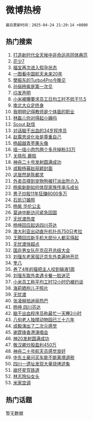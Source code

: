 # 微博热榜

`最后更新时间：2025-04-24 21:29:14 +0800`

## 热门搜索

1. [打造新时代全天候中非命运共同体典范](https://m.weibo.cn/search?containerid=100103type%3D1%26t%3D10%26q%3D%23%E6%89%93%E9%80%A0%E6%96%B0%E6%97%B6%E4%BB%A3%E5%85%A8%E5%A4%A9%E5%80%99%E4%B8%AD%E9%9D%9E%E5%91%BD%E8%BF%90%E5%85%B1%E5%90%8C%E4%BD%93%E5%85%B8%E8%8C%83%23&stream_entry_id=51&isnewpage=1&extparam=seat%3D1%26dgr%3D0%26cate%3D10103%26pos%3D0%26filter_type%3Drealtimehot%26stream_entry_id%3D51%26c_type%3D51%26q%3D%2523%25E6%2589%2593%25E9%2580%25A0%25E6%2596%25B0%25E6%2597%25B6%25E4%25BB%25A3%25E5%2585%25A8%25E5%25A4%25A9%25E5%2580%2599%25E4%25B8%25AD%25E9%259D%259E%25E5%2591%25BD%25E8%25BF%2590%25E5%2585%25B1%25E5%2590%258C%25E4%25BD%2593%25E5%2585%25B8%25E8%258C%2583%2523%26display_time%3D1745501352%26pre_seqid%3D17455013525100307908472)
1. [花少7](https://m.weibo.cn/search?containerid=100103type%3D1%26t%3D10%26q%3D%E8%8A%B1%E5%B0%917&stream_entry_id=31&isnewpage=1&extparam=seat%3D1%26cate%3D5001%26lcate%3D5001%26stream_entry_id%3D31%26q%3D%25E8%258A%25B1%25E5%25B0%25917%26band_rank%3D1%26dgr%3D0%26pos%3D0%26filter_type%3Drealtimehot%26realpos%3D1%26c_type%3D31%26flag%3D2%26display_time%3D1745501352%26pre_seqid%3D17455013525100307908472)
1. [福宝再次进入假孕状态](https://m.weibo.cn/search?containerid=100103type%3D1%26t%3D10%26q%3D%23%E7%A6%8F%E5%AE%9D%E5%86%8D%E6%AC%A1%E8%BF%9B%E5%85%A5%E5%81%87%E5%AD%95%E7%8A%B6%E6%80%81%23&stream_entry_id=31&isnewpage=1&extparam=seat%3D1%26cate%3D5001%26lcate%3D5001%26stream_entry_id%3D31%26q%3D%2523%25E7%25A6%258F%25E5%25AE%259D%25E5%2586%258D%25E6%25AC%25A1%25E8%25BF%259B%25E5%2585%25A5%25E5%2581%2587%25E5%25AD%2595%25E7%258A%25B6%25E6%2580%2581%2523%26band_rank%3D2%26dgr%3D0%26pos%3D1%26filter_type%3Drealtimehot%26realpos%3D2%26c_type%3D31%26flag%3D0%26display_time%3D1745501352%26pre_seqid%3D17455013525100307908472)
1. [一图看中国航天未来20年](https://m.weibo.cn/search?containerid=100103type%3D1%26t%3D10%26q%3D%23%E4%B8%80%E5%9B%BE%E7%9C%8B%E4%B8%AD%E5%9B%BD%E8%88%AA%E5%A4%A9%E6%9C%AA%E6%9D%A520%E5%B9%B4%23&stream_entry_id=31&isnewpage=1&extparam=seat%3D1%26cate%3D5001%26lcate%3D5001%26stream_entry_id%3D31%26q%3D%2523%25E4%25B8%2580%25E5%259B%25BE%25E7%259C%258B%25E4%25B8%25AD%25E5%259B%25BD%25E8%2588%25AA%25E5%25A4%25A9%25E6%259C%25AA%25E6%259D%25A520%25E5%25B9%25B4%2523%26band_rank%3D3%26dgr%3D0%26pos%3D2%26filter_type%3Drealtimehot%26realpos%3D3%26c_type%3D31%26flag%3D0%26display_time%3D1745501352%26pre_seqid%3D17455013525100307908472)
1. [樊振东的Turbo4Pro今晚见](https://m.weibo.cn/search?containerid=100103type%3D1%26t%3D10%26q%3D%23%E6%A8%8A%E6%8C%AF%E4%B8%9C%E7%9A%84Turbo4Pro%E4%BB%8A%E6%99%9A%E8%A7%81%23&stream_entry_id=31&isnewpage=1&extparam=seat%3D1%26cate%3D5001%26lcate%3D5001%26stream_entry_id%3D31%26q%3D%2523%25E6%25A8%258A%25E6%258C%25AF%25E4%25B8%259C%25E7%259A%2584Turbo4Pro%25E4%25BB%258A%25E6%2599%259A%25E8%25A7%2581%2523%26band_rank%3D4%26dgr%3D0%26adid%3D283782%26pos%3D3%26filter_type%3Drealtimehot%26is_ad_pos%3D1%26c_type%3D31%26topic_ad%3D1%26display_time%3D1745501352%26pre_seqid%3D17455013525100307908472)
1. [孙俪杨紫是第一次见](https://m.weibo.cn/search?containerid=100103type%3D1%26t%3D10%26q%3D%23%E5%AD%99%E4%BF%AA%E6%9D%A8%E7%B4%AB%E6%98%AF%E7%AC%AC%E4%B8%80%E6%AC%A1%E8%A7%81%23&stream_entry_id=31&isnewpage=1&extparam=seat%3D1%26cate%3D5001%26lcate%3D5001%26stream_entry_id%3D31%26q%3D%2523%25E5%25AD%2599%25E4%25BF%25AA%25E6%259D%25A8%25E7%25B4%25AB%25E6%2598%25AF%25E7%25AC%25AC%25E4%25B8%2580%25E6%25AC%25A1%25E8%25A7%2581%2523%26band_rank%3D4%26dgr%3D0%26pos%3D4%26filter_type%3Drealtimehot%26realpos%3D4%26c_type%3D31%26flag%3D1%26display_time%3D1745501352%26pre_seqid%3D17455013525100307908472)
1. [iG发声明](https://m.weibo.cn/search?containerid=100103type%3D1%26t%3D10%26q%3DiG%E5%8F%91%E5%A3%B0%E6%98%8E&stream_entry_id=31&isnewpage=1&extparam=seat%3D1%26cate%3D5001%26lcate%3D5001%26stream_entry_id%3D31%26q%3DiG%25E5%258F%2591%25E5%25A3%25B0%25E6%2598%258E%26band_rank%3D5%26dgr%3D0%26pos%3D5%26filter_type%3Drealtimehot%26realpos%3D5%26c_type%3D31%26flag%3D1%26display_time%3D1745501352%26pre_seqid%3D17455013525100307908472)
1. [小米被曝要求员工日均工时不低于11.5](https://m.weibo.cn/search?containerid=100103type%3D1%26t%3D10%26q%3D%23%E5%B0%8F%E7%B1%B3%E8%A2%AB%E6%9B%9D%E8%A6%81%E6%B1%82%E5%91%98%E5%B7%A5%E6%97%A5%E5%9D%87%E5%B7%A5%E6%97%B6%E4%B8%8D%E4%BD%8E%E4%BA%8E11.5%23&stream_entry_id=31&isnewpage=1&extparam=seat%3D1%26cate%3D5001%26lcate%3D5001%26stream_entry_id%3D31%26q%3D%2523%25E5%25B0%258F%25E7%25B1%25B3%25E8%25A2%25AB%25E6%259B%259D%25E8%25A6%2581%25E6%25B1%2582%25E5%2591%2598%25E5%25B7%25A5%25E6%2597%25A5%25E5%259D%2587%25E5%25B7%25A5%25E6%2597%25B6%25E4%25B8%258D%25E4%25BD%258E%25E4%25BA%258E11.5%2523%26band_rank%3D6%26dgr%3D0%26pos%3D6%26filter_type%3Drealtimehot%26realpos%3D6%26c_type%3D31%26flag%3D1%26display_time%3D1745501352%26pre_seqid%3D17455013525100307908472)
1. [南北大众定终身](https://m.weibo.cn/search?containerid=100103type%3D1%26t%3D10%26q%3D%23%E5%8D%97%E5%8C%97%E5%A4%A7%E4%BC%97%E5%AE%9A%E7%BB%88%E8%BA%AB%23&stream_entry_id=31&isnewpage=1&extparam=seat%3D1%26cate%3D5001%26lcate%3D5001%26stream_entry_id%3D31%26q%3D%2523%25E5%258D%2597%25E5%258C%2597%25E5%25A4%25A7%25E4%25BC%2597%25E5%25AE%259A%25E7%25BB%2588%25E8%25BA%25AB%2523%26band_rank%3D7%26dgr%3D0%26adid%3D284001%26pos%3D7%26filter_type%3Drealtimehot%26is_ad_pos%3D1%26c_type%3D31%26topic_ad%3D1%26display_time%3D1745501352%26pre_seqid%3D17455013525100307908472)
1. [我明明记得教师是个体面的职业](https://m.weibo.cn/search?containerid=100103type%3D1%26t%3D10%26q%3D%E6%88%91%E6%98%8E%E6%98%8E%E8%AE%B0%E5%BE%97%E6%95%99%E5%B8%88%E6%98%AF%E4%B8%AA%E4%BD%93%E9%9D%A2%E7%9A%84%E8%81%8C%E4%B8%9A&stream_entry_id=31&isnewpage=1&extparam=seat%3D1%26cate%3D5001%26lcate%3D5001%26stream_entry_id%3D31%26q%3D%25E6%2588%2591%25E6%2598%258E%25E6%2598%258E%25E8%25AE%25B0%25E5%25BE%2597%25E6%2595%2599%25E5%25B8%2588%25E6%2598%25AF%25E4%25B8%25AA%25E4%25BD%2593%25E9%259D%25A2%25E7%259A%2584%25E8%2581%258C%25E4%25B8%259A%26band_rank%3D7%26dgr%3D0%26pos%3D8%26filter_type%3Drealtimehot%26realpos%3D7%26c_type%3D31%26flag%3D0%26display_time%3D1745501352%26pre_seqid%3D17455013525100307908472)
1. [林磊儿你对得起小姨吗](https://m.weibo.cn/search?containerid=100103type%3D1%26t%3D10%26q%3D%E6%9E%97%E7%A3%8A%E5%84%BF%E4%BD%A0%E5%AF%B9%E5%BE%97%E8%B5%B7%E5%B0%8F%E5%A7%A8%E5%90%97&stream_entry_id=31&isnewpage=1&extparam=seat%3D1%26cate%3D5001%26lcate%3D5001%26stream_entry_id%3D31%26q%3D%25E6%259E%2597%25E7%25A3%258A%25E5%2584%25BF%25E4%25BD%25A0%25E5%25AF%25B9%25E5%25BE%2597%25E8%25B5%25B7%25E5%25B0%258F%25E5%25A7%25A8%25E5%2590%2597%26band_rank%3D8%26dgr%3D0%26pos%3D9%26filter_type%3Drealtimehot%26realpos%3D8%26c_type%3D31%26flag%3D1%26display_time%3D1745501352%26pre_seqid%3D17455013525100307908472)
1. [Scout 赵信](https://m.weibo.cn/search?containerid=100103type%3D1%26t%3D10%26q%3DScout+%E8%B5%B5%E4%BF%A1&stream_entry_id=31&isnewpage=1&extparam=seat%3D1%26cate%3D5001%26lcate%3D5001%26stream_entry_id%3D31%26q%3DScout%2520%25E8%25B5%25B5%25E4%25BF%25A1%26band_rank%3D9%26dgr%3D0%26pos%3D10%26filter_type%3Drealtimehot%26realpos%3D9%26c_type%3D31%26flag%3D1%26display_time%3D1745501352%26pre_seqid%3D17455013525100307908472)
1. [对话脑干出血的34岁程序员](https://m.weibo.cn/search?containerid=100103type%3D1%26t%3D10%26q%3D%23%E5%AF%B9%E8%AF%9D%E8%84%91%E5%B9%B2%E5%87%BA%E8%A1%80%E7%9A%8434%E5%B2%81%E7%A8%8B%E5%BA%8F%E5%91%98%23&stream_entry_id=31&isnewpage=1&extparam=seat%3D1%26cate%3D5001%26lcate%3D5001%26stream_entry_id%3D31%26q%3D%2523%25E5%25AF%25B9%25E8%25AF%259D%25E8%2584%2591%25E5%25B9%25B2%25E5%2587%25BA%25E8%25A1%2580%25E7%259A%258434%25E5%25B2%2581%25E7%25A8%258B%25E5%25BA%258F%25E5%2591%2598%2523%26band_rank%3D10%26dgr%3D0%26pos%3D11%26filter_type%3Drealtimehot%26realpos%3D10%26c_type%3D31%26flag%3D1%26display_time%3D1745501352%26pre_seqid%3D17455013525100307908472)
1. [赵露思说化妆是尊重自己](https://m.weibo.cn/search?containerid=100103type%3D1%26t%3D10%26q%3D%23%E8%B5%B5%E9%9C%B2%E6%80%9D%E8%AF%B4%E5%8C%96%E5%A6%86%E6%98%AF%E5%B0%8A%E9%87%8D%E8%87%AA%E5%B7%B1%23&stream_entry_id=31&isnewpage=1&extparam=seat%3D1%26cate%3D5001%26lcate%3D5001%26stream_entry_id%3D31%26q%3D%2523%25E8%25B5%25B5%25E9%259C%25B2%25E6%2580%259D%25E8%25AF%25B4%25E5%258C%2596%25E5%25A6%2586%25E6%2598%25AF%25E5%25B0%258A%25E9%2587%258D%25E8%2587%25AA%25E5%25B7%25B1%2523%26band_rank%3D11%26dgr%3D0%26pos%3D12%26filter_type%3Drealtimehot%26realpos%3D11%26c_type%3D31%26flag%3D1%26display_time%3D1745501352%26pre_seqid%3D17455013525100307908472)
1. [杨超越青苹果头像](https://m.weibo.cn/search?containerid=100103type%3D1%26t%3D10%26q%3D%23%E6%9D%A8%E8%B6%85%E8%B6%8A%E9%9D%92%E8%8B%B9%E6%9E%9C%E5%A4%B4%E5%83%8F%23&stream_entry_id=31&isnewpage=1&extparam=seat%3D1%26cate%3D5001%26lcate%3D5001%26stream_entry_id%3D31%26q%3D%2523%25E6%259D%25A8%25E8%25B6%2585%25E8%25B6%258A%25E9%259D%2592%25E8%258B%25B9%25E6%259E%259C%25E5%25A4%25B4%25E5%2583%258F%2523%26band_rank%3D12%26dgr%3D0%26pos%3D13%26filter_type%3Drealtimehot%26realpos%3D12%26c_type%3D31%26flag%3D1%26display_time%3D1745501352%26pre_seqid%3D17455013525100307908472)
1. [瑶一瑶小肉包两个多月掉粉33万](https://m.weibo.cn/search?containerid=100103type%3D1%26t%3D10%26q%3D%23%E7%91%B6%E4%B8%80%E7%91%B6%E5%B0%8F%E8%82%89%E5%8C%85%E4%B8%A4%E4%B8%AA%E5%A4%9A%E6%9C%88%E6%8E%89%E7%B2%8933%E4%B8%87%23&stream_entry_id=31&isnewpage=1&extparam=seat%3D1%26cate%3D5001%26lcate%3D5001%26stream_entry_id%3D31%26q%3D%2523%25E7%2591%25B6%25E4%25B8%2580%25E7%2591%25B6%25E5%25B0%258F%25E8%2582%2589%25E5%258C%2585%25E4%25B8%25A4%25E4%25B8%25AA%25E5%25A4%259A%25E6%259C%2588%25E6%258E%2589%25E7%25B2%258933%25E4%25B8%2587%2523%26band_rank%3D13%26dgr%3D0%26pos%3D14%26filter_type%3Drealtimehot%26realpos%3D13%26c_type%3D31%26flag%3D1%26display_time%3D1745501352%26pre_seqid%3D17455013525100307908472)
1. [关晓彤 鹿晗](https://m.weibo.cn/search?containerid=100103type%3D1%26t%3D10%26q%3D%E5%85%B3%E6%99%93%E5%BD%A4+%E9%B9%BF%E6%99%97&stream_entry_id=31&isnewpage=1&extparam=seat%3D1%26cate%3D5001%26lcate%3D5001%26stream_entry_id%3D31%26q%3D%25E5%2585%25B3%25E6%2599%2593%25E5%25BD%25A4%2520%25E9%25B9%25BF%25E6%2599%2597%26band_rank%3D14%26dgr%3D0%26pos%3D15%26filter_type%3Drealtimehot%26realpos%3D14%26c_type%3D31%26flag%3D2%26display_time%3D1745501352%26pre_seqid%3D17455013525100307908472)
1. [神舟二十号发射圆满成功](https://m.weibo.cn/search?containerid=100103type%3D1%26t%3D10%26q%3D%23%E7%A5%9E%E8%88%9F%E4%BA%8C%E5%8D%81%E5%8F%B7%E5%8F%91%E5%B0%84%E5%9C%86%E6%BB%A1%E6%88%90%E5%8A%9F%23&stream_entry_id=31&isnewpage=1&extparam=seat%3D1%26cate%3D5001%26lcate%3D5001%26stream_entry_id%3D31%26q%3D%2523%25E7%25A5%259E%25E8%2588%259F%25E4%25BA%258C%25E5%258D%2581%25E5%258F%25B7%25E5%258F%2591%25E5%25B0%2584%25E5%259C%2586%25E6%25BB%25A1%25E6%2588%2590%25E5%258A%259F%2523%26band_rank%3D15%26dgr%3D0%26pos%3D16%26filter_type%3Drealtimehot%26realpos%3D15%26c_type%3D31%26flag%3D0%26display_time%3D1745501352%26pre_seqid%3D17455013525100307908472)
1. [成毅杨幂赵丽颖封面](https://m.weibo.cn/search?containerid=100103type%3D1%26t%3D10%26q%3D%23%E6%88%90%E6%AF%85%E6%9D%A8%E5%B9%82%E8%B5%B5%E4%B8%BD%E9%A2%96%E5%B0%81%E9%9D%A2%23&stream_entry_id=31&isnewpage=1&extparam=seat%3D1%26cate%3D5001%26lcate%3D5001%26stream_entry_id%3D31%26q%3D%2523%25E6%2588%2590%25E6%25AF%2585%25E6%259D%25A8%25E5%25B9%2582%25E8%25B5%25B5%25E4%25B8%25BD%25E9%25A2%2596%25E5%25B0%2581%25E9%259D%25A2%2523%26band_rank%3D16%26dgr%3D0%26pos%3D17%26filter_type%3Drealtimehot%26realpos%3D16%26c_type%3D31%26flag%3D1%26display_time%3D1745501352%26pre_seqid%3D17455013525100307908472)
1. [这居然是陈都灵](https://m.weibo.cn/search?containerid=100103type%3D1%26t%3D10%26q%3D%E8%BF%99%E5%B1%85%E7%84%B6%E6%98%AF%E9%99%88%E9%83%BD%E7%81%B5&stream_entry_id=31&isnewpage=1&extparam=seat%3D1%26cate%3D5001%26lcate%3D5001%26stream_entry_id%3D31%26q%3D%25E8%25BF%2599%25E5%25B1%2585%25E7%2584%25B6%25E6%2598%25AF%25E9%2599%2588%25E9%2583%25BD%25E7%2581%25B5%26band_rank%3D17%26dgr%3D0%26pos%3D18%26filter_type%3Drealtimehot%26realpos%3D17%26c_type%3D31%26flag%3D1%26display_time%3D1745501352%26pre_seqid%3D17455013525100307908472)
1. [外卖员撞到宠物狗被打派出所介入](https://m.weibo.cn/search?containerid=100103type%3D1%26t%3D10%26q%3D%23%E5%A4%96%E5%8D%96%E5%91%98%E6%92%9E%E5%88%B0%E5%AE%A0%E7%89%A9%E7%8B%97%E8%A2%AB%E6%89%93%E6%B4%BE%E5%87%BA%E6%89%80%E4%BB%8B%E5%85%A5%23&stream_entry_id=31&isnewpage=1&extparam=seat%3D1%26cate%3D5001%26lcate%3D5001%26stream_entry_id%3D31%26q%3D%2523%25E5%25A4%2596%25E5%258D%2596%25E5%2591%2598%25E6%2592%259E%25E5%2588%25B0%25E5%25AE%25A0%25E7%2589%25A9%25E7%258B%2597%25E8%25A2%25AB%25E6%2589%2593%25E6%25B4%25BE%25E5%2587%25BA%25E6%2589%2580%25E4%25BB%258B%25E5%2585%25A5%2523%26band_rank%3D18%26dgr%3D0%26pos%3D19%26filter_type%3Drealtimehot%26realpos%3D18%26c_type%3D31%26flag%3D1%26display_time%3D1745501352%26pre_seqid%3D17455013525100307908472)
1. [杨紫新剧如何体现家族传承与成长](https://m.weibo.cn/search?containerid=100103type%3D1%26t%3D10%26q%3D%E6%9D%A8%E7%B4%AB%E6%96%B0%E5%89%A7%E5%A6%82%E4%BD%95%E4%BD%93%E7%8E%B0%E5%AE%B6%E6%97%8F%E4%BC%A0%E6%89%BF%E4%B8%8E%E6%88%90%E9%95%BF&stream_entry_id=31&isnewpage=1&extparam=seat%3D1%26cate%3D5001%26lcate%3D5001%26stream_entry_id%3D31%26q%3D%25E6%259D%25A8%25E7%25B4%25AB%25E6%2596%25B0%25E5%2589%25A7%25E5%25A6%2582%25E4%25BD%2595%25E4%25BD%2593%25E7%258E%25B0%25E5%25AE%25B6%25E6%2597%258F%25E4%25BC%25A0%25E6%2589%25BF%25E4%25B8%258E%25E6%2588%2590%25E9%2595%25BF%26band_rank%3D19%26dgr%3D0%26is_ai_ask%3D1%26pos%3D20%26filter_type%3Drealtimehot%26realpos%3D19%26c_type%3D31%26flag%3D1%26display_time%3D1745501352%26pre_seqid%3D17455013525100307908472)
1. [男子炒股11年狂赚6000多万](https://m.weibo.cn/search?containerid=100103type%3D1%26t%3D10%26q%3D%23%E7%94%B7%E5%AD%90%E7%82%92%E8%82%A111%E5%B9%B4%E7%8B%82%E8%B5%9A6000%E5%A4%9A%E4%B8%87%23&stream_entry_id=31&isnewpage=1&extparam=seat%3D1%26cate%3D5001%26lcate%3D5001%26stream_entry_id%3D31%26q%3D%2523%25E7%2594%25B7%25E5%25AD%2590%25E7%2582%2592%25E8%2582%25A111%25E5%25B9%25B4%25E7%258B%2582%25E8%25B5%259A6000%25E5%25A4%259A%25E4%25B8%2587%2523%26band_rank%3D20%26dgr%3D0%26pos%3D21%26filter_type%3Drealtimehot%26realpos%3D20%26c_type%3D31%26flag%3D0%26display_time%3D1745501352%26pre_seqid%3D17455013525100307908472)
1. [石凯订婚照](https://m.weibo.cn/search?containerid=100103type%3D1%26t%3D10%26q%3D%23%E7%9F%B3%E5%87%AF%E8%AE%A2%E5%A9%9A%E7%85%A7%23&stream_entry_id=31&isnewpage=1&extparam=seat%3D1%26cate%3D5001%26lcate%3D5001%26stream_entry_id%3D31%26q%3D%2523%25E7%259F%25B3%25E5%2587%25AF%25E8%25AE%25A2%25E5%25A9%259A%25E7%2585%25A7%2523%26band_rank%3D21%26dgr%3D0%26pos%3D22%26filter_type%3Drealtimehot%26realpos%3D21%26c_type%3D31%26flag%3D0%26display_time%3D1745501352%26pre_seqid%3D17455013525100307908472)
1. [杨紫 华伦公主](https://m.weibo.cn/search?containerid=100103type%3D1%26t%3D10%26q%3D%E6%9D%A8%E7%B4%AB+%E5%8D%8E%E4%BC%A6%E5%85%AC%E4%B8%BB&stream_entry_id=31&isnewpage=1&extparam=seat%3D1%26cate%3D5001%26lcate%3D5001%26stream_entry_id%3D31%26q%3D%25E6%259D%25A8%25E7%25B4%25AB%2520%25E5%258D%258E%25E4%25BC%25A6%25E5%2585%25AC%25E4%25B8%25BB%26band_rank%3D22%26dgr%3D0%26pos%3D23%26filter_type%3Drealtimehot%26realpos%3D22%26c_type%3D31%26flag%3D0%26display_time%3D1745501352%26pre_seqid%3D17455013525100307908472)
1. [莫迪中断访问紧急回国](https://m.weibo.cn/search?containerid=100103type%3D1%26t%3D10%26q%3D%23%E8%8E%AB%E8%BF%AA%E4%B8%AD%E6%96%AD%E8%AE%BF%E9%97%AE%E7%B4%A7%E6%80%A5%E5%9B%9E%E5%9B%BD%23&stream_entry_id=31&isnewpage=1&extparam=seat%3D1%26cate%3D5001%26lcate%3D5001%26stream_entry_id%3D31%26q%3D%2523%25E8%258E%25AB%25E8%25BF%25AA%25E4%25B8%25AD%25E6%2596%25AD%25E8%25AE%25BF%25E9%2597%25AE%25E7%25B4%25A7%25E6%2580%25A5%25E5%259B%259E%25E5%259B%25BD%2523%26band_rank%3D23%26dgr%3D0%26pos%3D24%26filter_type%3Drealtimehot%26realpos%3D23%26c_type%3D31%26flag%3D0%26display_time%3D1745501352%26pre_seqid%3D17455013525100307908472)
1. [无忧渡热度](https://m.weibo.cn/search?containerid=100103type%3D1%26t%3D10%26q%3D%E6%97%A0%E5%BF%A7%E6%B8%A1%E7%83%AD%E5%BA%A6&stream_entry_id=31&isnewpage=1&extparam=seat%3D1%26cate%3D5001%26lcate%3D5001%26stream_entry_id%3D31%26q%3D%25E6%2597%25A0%25E5%25BF%25A7%25E6%25B8%25A1%25E7%2583%25AD%25E5%25BA%25A6%26band_rank%3D24%26dgr%3D0%26pos%3D25%26filter_type%3Drealtimehot%26realpos%3D24%26c_type%3D31%26flag%3D1%26display_time%3D1745501352%26pre_seqid%3D17455013525100307908472)
1. [杨坤回应起诉四川芬达](https://m.weibo.cn/search?containerid=100103type%3D1%26t%3D10%26q%3D%23%E6%9D%A8%E5%9D%A4%E5%9B%9E%E5%BA%94%E8%B5%B7%E8%AF%89%E5%9B%9B%E5%B7%9D%E8%8A%AC%E8%BE%BE%23&stream_entry_id=31&isnewpage=1&extparam=seat%3D1%26cate%3D5001%26lcate%3D5001%26stream_entry_id%3D31%26q%3D%2523%25E6%259D%25A8%25E5%259D%25A4%25E5%259B%259E%25E5%25BA%2594%25E8%25B5%25B7%25E8%25AF%2589%25E5%259B%259B%25E5%25B7%259D%25E8%258A%25AC%25E8%25BE%25BE%2523%26band_rank%3D25%26dgr%3D0%26pos%3D26%26filter_type%3Drealtimehot%26realpos%3D25%26c_type%3D31%26flag%3D0%26display_time%3D1745501352%26pre_seqid%3D17455013525100307908472)
1. [澳大利亚出动直升机扑杀750只考拉](https://m.weibo.cn/search?containerid=100103type%3D1%26t%3D10%26q%3D%23%E6%BE%B3%E5%A4%A7%E5%88%A9%E4%BA%9A%E5%87%BA%E5%8A%A8%E7%9B%B4%E5%8D%87%E6%9C%BA%E6%89%91%E6%9D%80750%E5%8F%AA%E8%80%83%E6%8B%89%23&stream_entry_id=31&isnewpage=1&extparam=seat%3D1%26cate%3D5001%26lcate%3D5001%26stream_entry_id%3D31%26q%3D%2523%25E6%25BE%25B3%25E5%25A4%25A7%25E5%2588%25A9%25E4%25BA%259A%25E5%2587%25BA%25E5%258A%25A8%25E7%259B%25B4%25E5%258D%2587%25E6%259C%25BA%25E6%2589%2591%25E6%259D%2580750%25E5%258F%25AA%25E8%2580%2583%25E6%258B%2589%2523%26band_rank%3D26%26dgr%3D0%26pos%3D27%26filter_type%3Drealtimehot%26realpos%3D26%26c_type%3D31%26flag%3D1%26display_time%3D1745501352%26pre_seqid%3D17455013525100307908472)
1. [王腾回应新手机大部分人都买得起](https://m.weibo.cn/search?containerid=100103type%3D1%26t%3D10%26q%3D%23%E7%8E%8B%E8%85%BE%E5%9B%9E%E5%BA%94%E6%96%B0%E6%89%8B%E6%9C%BA%E5%A4%A7%E9%83%A8%E5%88%86%E4%BA%BA%E9%83%BD%E4%B9%B0%E5%BE%97%E8%B5%B7%23&stream_entry_id=31&isnewpage=1&extparam=seat%3D1%26cate%3D5001%26lcate%3D5001%26stream_entry_id%3D31%26q%3D%2523%25E7%258E%258B%25E8%2585%25BE%25E5%259B%259E%25E5%25BA%2594%25E6%2596%25B0%25E6%2589%258B%25E6%259C%25BA%25E5%25A4%25A7%25E9%2583%25A8%25E5%2588%2586%25E4%25BA%25BA%25E9%2583%25BD%25E4%25B9%25B0%25E5%25BE%2597%25E8%25B5%25B7%2523%26band_rank%3D27%26dgr%3D0%26pos%3D28%26filter_type%3Drealtimehot%26realpos%3D27%26c_type%3D31%26flag%3D1%26display_time%3D1745501352%26pre_seqid%3D17455013525100307908472)
1. [无忧渡快超点](https://m.weibo.cn/search?containerid=100103type%3D1%26t%3D10%26q%3D%E6%97%A0%E5%BF%A7%E6%B8%A1%E5%BF%AB%E8%B6%85%E7%82%B9&stream_entry_id=31&isnewpage=1&extparam=seat%3D1%26cate%3D5001%26lcate%3D5001%26stream_entry_id%3D31%26q%3D%25E6%2597%25A0%25E5%25BF%25A7%25E6%25B8%25A1%25E5%25BF%25AB%25E8%25B6%2585%25E7%2582%25B9%26band_rank%3D28%26dgr%3D0%26pos%3D29%26filter_type%3Drealtimehot%26realpos%3D28%26c_type%3D31%26flag%3D0%26display_time%3D1745501352%26pre_seqid%3D17455013525100307908472)
1. [国乒男女队在京召开总结大会](https://m.weibo.cn/search?containerid=100103type%3D1%26t%3D10%26q%3D%23%E5%9B%BD%E4%B9%92%E7%94%B7%E5%A5%B3%E9%98%9F%E5%9C%A8%E4%BA%AC%E5%8F%AC%E5%BC%80%E6%80%BB%E7%BB%93%E5%A4%A7%E4%BC%9A%23&stream_entry_id=31&isnewpage=1&extparam=seat%3D1%26cate%3D5001%26lcate%3D5001%26stream_entry_id%3D31%26q%3D%2523%25E5%259B%25BD%25E4%25B9%2592%25E7%2594%25B7%25E5%25A5%25B3%25E9%2598%259F%25E5%259C%25A8%25E4%25BA%25AC%25E5%258F%25AC%25E5%25BC%2580%25E6%2580%25BB%25E7%25BB%2593%25E5%25A4%25A7%25E4%25BC%259A%2523%26band_rank%3D29%26dgr%3D0%26pos%3D30%26filter_type%3Drealtimehot%26realpos%3D29%26c_type%3D31%26flag%3D0%26display_time%3D1745501352%26pre_seqid%3D17455013525100307908472)
1. [刘强东老家宿迁京东外卖遍地开花](https://m.weibo.cn/search?containerid=100103type%3D1%26t%3D10%26q%3D%23%E5%88%98%E5%BC%BA%E4%B8%9C%E8%80%81%E5%AE%B6%E5%AE%BF%E8%BF%81%E4%BA%AC%E4%B8%9C%E5%A4%96%E5%8D%96%E9%81%8D%E5%9C%B0%E5%BC%80%E8%8A%B1%23&stream_entry_id=31&isnewpage=1&extparam=seat%3D1%26cate%3D5001%26lcate%3D5001%26stream_entry_id%3D31%26q%3D%2523%25E5%2588%2598%25E5%25BC%25BA%25E4%25B8%259C%25E8%2580%2581%25E5%25AE%25B6%25E5%25AE%25BF%25E8%25BF%2581%25E4%25BA%25AC%25E4%25B8%259C%25E5%25A4%2596%25E5%258D%2596%25E9%2581%258D%25E5%259C%25B0%25E5%25BC%2580%25E8%258A%25B1%2523%26band_rank%3D30%26dgr%3D0%26pos%3D31%26filter_type%3Drealtimehot%26realpos%3D30%26c_type%3D31%26flag%3D1%26display_time%3D1745501352%26pre_seqid%3D17455013525100307908472)
1. [奎八](https://m.weibo.cn/search?containerid=100103type%3D1%26t%3D10%26q%3D%E5%A5%8E%E5%85%AB&stream_entry_id=31&isnewpage=1&extparam=seat%3D1%26cate%3D5001%26lcate%3D5001%26stream_entry_id%3D31%26q%3D%25E5%25A5%258E%25E5%2585%25AB%26band_rank%3D31%26dgr%3D0%26pos%3D32%26filter_type%3Drealtimehot%26realpos%3D31%26c_type%3D31%26flag%3D0%26display_time%3D1745501352%26pre_seqid%3D17455013525100307908472)
1. [养了4年的猫把主人咬到输液1周](https://m.weibo.cn/search?containerid=100103type%3D1%26t%3D10%26q%3D%23%E5%85%BB%E4%BA%864%E5%B9%B4%E7%9A%84%E7%8C%AB%E6%8A%8A%E4%B8%BB%E4%BA%BA%E5%92%AC%E5%88%B0%E8%BE%93%E6%B6%B21%E5%91%A8%23&stream_entry_id=31&isnewpage=1&extparam=seat%3D1%26cate%3D5001%26lcate%3D5001%26stream_entry_id%3D31%26q%3D%2523%25E5%2585%25BB%25E4%25BA%25864%25E5%25B9%25B4%25E7%259A%2584%25E7%258C%25AB%25E6%258A%258A%25E4%25B8%25BB%25E4%25BA%25BA%25E5%2592%25AC%25E5%2588%25B0%25E8%25BE%2593%25E6%25B6%25B21%25E5%2591%25A8%2523%26band_rank%3D32%26dgr%3D0%26pos%3D33%26filter_type%3Drealtimehot%26realpos%3D32%26c_type%3D31%26flag%3D0%26display_time%3D1745501352%26pre_seqid%3D17455013525100307908472)
1. [刘强东取外卖遇卡餐一脸迷茫](https://m.weibo.cn/search?containerid=100103type%3D1%26t%3D10%26q%3D%23%E5%88%98%E5%BC%BA%E4%B8%9C%E5%8F%96%E5%A4%96%E5%8D%96%E9%81%87%E5%8D%A1%E9%A4%90%E4%B8%80%E8%84%B8%E8%BF%B7%E8%8C%AB%23&stream_entry_id=31&isnewpage=1&extparam=seat%3D1%26cate%3D5001%26lcate%3D5001%26stream_entry_id%3D31%26q%3D%2523%25E5%2588%2598%25E5%25BC%25BA%25E4%25B8%259C%25E5%258F%2596%25E5%25A4%2596%25E5%258D%2596%25E9%2581%2587%25E5%258D%25A1%25E9%25A4%2590%25E4%25B8%2580%25E8%2584%25B8%25E8%25BF%25B7%25E8%258C%25AB%2523%26band_rank%3D33%26dgr%3D0%26pos%3D34%26filter_type%3Drealtimehot%26realpos%3D33%26c_type%3D31%26flag%3D0%26display_time%3D1745501352%26pre_seqid%3D17455013525100307908472)
1. [小米员工称平均工时12小时仍被约谈](https://m.weibo.cn/search?containerid=100103type%3D1%26t%3D10%26q%3D%23%E5%B0%8F%E7%B1%B3%E5%91%98%E5%B7%A5%E7%A7%B0%E5%B9%B3%E5%9D%87%E5%B7%A5%E6%97%B612%E5%B0%8F%E6%97%B6%E4%BB%8D%E8%A2%AB%E7%BA%A6%E8%B0%88%23&stream_entry_id=31&isnewpage=1&extparam=seat%3D1%26cate%3D5001%26lcate%3D5001%26stream_entry_id%3D31%26q%3D%2523%25E5%25B0%258F%25E7%25B1%25B3%25E5%2591%2598%25E5%25B7%25A5%25E7%25A7%25B0%25E5%25B9%25B3%25E5%259D%2587%25E5%25B7%25A5%25E6%2597%25B612%25E5%25B0%258F%25E6%2597%25B6%25E4%25BB%258D%25E8%25A2%25AB%25E7%25BA%25A6%25E8%25B0%2588%2523%26band_rank%3D34%26dgr%3D0%26pos%3D35%26filter_type%3Drealtimehot%26realpos%3D34%26c_type%3D31%26flag%3D1%26display_time%3D1745501352%26pre_seqid%3D17455013525100307908472)
1. [海莉晒抱儿子照片](https://m.weibo.cn/search?containerid=100103type%3D1%26t%3D10%26q%3D%23%E6%B5%B7%E8%8E%89%E6%99%92%E6%8A%B1%E5%84%BF%E5%AD%90%E7%85%A7%E7%89%87%23&stream_entry_id=31&isnewpage=1&extparam=seat%3D1%26cate%3D5001%26lcate%3D5001%26stream_entry_id%3D31%26q%3D%2523%25E6%25B5%25B7%25E8%258E%2589%25E6%2599%2592%25E6%258A%25B1%25E5%2584%25BF%25E5%25AD%2590%25E7%2585%25A7%25E7%2589%2587%2523%26band_rank%3D35%26dgr%3D0%26pos%3D36%26filter_type%3Drealtimehot%26realpos%3D35%26c_type%3D31%26flag%3D1%26display_time%3D1745501352%26pre_seqid%3D17455013525100307908472)
1. [无忧渡](https://m.weibo.cn/search?containerid=100103type%3D1%26t%3D10%26q%3D%E6%97%A0%E5%BF%A7%E6%B8%A1&stream_entry_id=31&isnewpage=1&extparam=seat%3D1%26cate%3D5001%26lcate%3D5001%26stream_entry_id%3D31%26q%3D%25E6%2597%25A0%25E5%25BF%25A7%25E6%25B8%25A1%26band_rank%3D36%26dgr%3D0%26pos%3D37%26filter_type%3Drealtimehot%26realpos%3D36%26c_type%3D31%26flag%3D0%26display_time%3D1745501352%26pre_seqid%3D17455013525100307908472)
1. [张凌赫拍迪丽热巴](https://m.weibo.cn/search?containerid=100103type%3D1%26t%3D10%26q%3D%23%E5%BC%A0%E5%87%8C%E8%B5%AB%E6%8B%8D%E8%BF%AA%E4%B8%BD%E7%83%AD%E5%B7%B4%23&stream_entry_id=31&isnewpage=1&extparam=seat%3D1%26cate%3D5001%26lcate%3D5001%26stream_entry_id%3D31%26q%3D%2523%25E5%25BC%25A0%25E5%2587%258C%25E8%25B5%25AB%25E6%258B%258D%25E8%25BF%25AA%25E4%25B8%25BD%25E7%2583%25AD%25E5%25B7%25B4%2523%26band_rank%3D37%26dgr%3D0%26pos%3D38%26filter_type%3Drealtimehot%26realpos%3D37%26c_type%3D31%26flag%3D1%26display_time%3D1745501352%26pre_seqid%3D17455013525100307908472)
1. [杨坤 四川芬达](https://m.weibo.cn/search?containerid=100103type%3D1%26t%3D10%26q%3D%E6%9D%A8%E5%9D%A4+%E5%9B%9B%E5%B7%9D%E8%8A%AC%E8%BE%BE&stream_entry_id=31&isnewpage=1&extparam=seat%3D1%26cate%3D5001%26lcate%3D5001%26stream_entry_id%3D31%26q%3D%25E6%259D%25A8%25E5%259D%25A4%2520%25E5%259B%259B%25E5%25B7%259D%25E8%258A%25AC%25E8%25BE%25BE%26band_rank%3D38%26dgr%3D0%26pos%3D39%26filter_type%3Drealtimehot%26realpos%3D38%26c_type%3D31%26flag%3D0%26display_time%3D1745501352%26pre_seqid%3D17455013525100307908472)
1. [脑干出血程序员称最忙一天睡2小时](https://m.weibo.cn/search?containerid=100103type%3D1%26t%3D10%26q%3D%23%E8%84%91%E5%B9%B2%E5%87%BA%E8%A1%80%E7%A8%8B%E5%BA%8F%E5%91%98%E7%A7%B0%E6%9C%80%E5%BF%99%E4%B8%80%E5%A4%A9%E7%9D%A12%E5%B0%8F%E6%97%B6%23&stream_entry_id=31&isnewpage=1&extparam=seat%3D1%26cate%3D5001%26lcate%3D5001%26stream_entry_id%3D31%26q%3D%2523%25E8%2584%2591%25E5%25B9%25B2%25E5%2587%25BA%25E8%25A1%2580%25E7%25A8%258B%25E5%25BA%258F%25E5%2591%2598%25E7%25A7%25B0%25E6%259C%2580%25E5%25BF%2599%25E4%25B8%2580%25E5%25A4%25A9%25E7%259D%25A12%25E5%25B0%258F%25E6%2597%25B6%2523%26band_rank%3D39%26dgr%3D0%26pos%3D40%26filter_type%3Drealtimehot%26realpos%3D39%26c_type%3D31%26flag%3D1%26display_time%3D1745501352%26pre_seqid%3D17455013525100307908472)
1. [八旬老人独撑动物园已三十六年](https://m.weibo.cn/search?containerid=100103type%3D1%26t%3D10%26q%3D%E5%85%AB%E6%97%AC%E8%80%81%E4%BA%BA%E7%8B%AC%E6%92%91%E5%8A%A8%E7%89%A9%E5%9B%AD%E5%B7%B2%E4%B8%89%E5%8D%81%E5%85%AD%E5%B9%B4&stream_entry_id=31&isnewpage=1&extparam=seat%3D1%26cate%3D5001%26lcate%3D5001%26stream_entry_id%3D31%26q%3D%25E5%2585%25AB%25E6%2597%25AC%25E8%2580%2581%25E4%25BA%25BA%25E7%258B%25AC%25E6%2592%2591%25E5%258A%25A8%25E7%2589%25A9%25E5%259B%25AD%25E5%25B7%25B2%25E4%25B8%2589%25E5%258D%2581%25E5%2585%25AD%25E5%25B9%25B4%26band_rank%3D40%26dgr%3D0%26pos%3D41%26filter_type%3Drealtimehot%26realpos%3D40%26c_type%3D31%26flag%3D1%26display_time%3D1745501352%26pre_seqid%3D17455013525100307908472)
1. [成毅演出了二次元感觉](https://m.weibo.cn/search?containerid=100103type%3D1%26t%3D10%26q%3D%E6%88%90%E6%AF%85%E6%BC%94%E5%87%BA%E4%BA%86%E4%BA%8C%E6%AC%A1%E5%85%83%E6%84%9F%E8%A7%89&stream_entry_id=31&isnewpage=1&extparam=seat%3D1%26cate%3D5001%26lcate%3D5001%26stream_entry_id%3D31%26q%3D%25E6%2588%2590%25E6%25AF%2585%25E6%25BC%2594%25E5%2587%25BA%25E4%25BA%2586%25E4%25BA%258C%25E6%25AC%25A1%25E5%2585%2583%25E6%2584%259F%25E8%25A7%2589%26band_rank%3D41%26dgr%3D0%26pos%3D42%26filter_type%3Drealtimehot%26realpos%3D41%26c_type%3D31%26flag%3D1%26display_time%3D1745501352%26pre_seqid%3D17455013525100307908472)
1. [谢霆锋香港演唱会](https://m.weibo.cn/search?containerid=100103type%3D1%26t%3D10%26q%3D%23%E8%B0%A2%E9%9C%86%E9%94%8B%E9%A6%99%E6%B8%AF%E6%BC%94%E5%94%B1%E4%BC%9A%23&stream_entry_id=31&isnewpage=1&extparam=seat%3D1%26cate%3D5001%26lcate%3D5001%26stream_entry_id%3D31%26q%3D%2523%25E8%25B0%25A2%25E9%259C%2586%25E9%2594%258B%25E9%25A6%2599%25E6%25B8%25AF%25E6%25BC%2594%25E5%2594%25B1%25E4%25BC%259A%2523%26band_rank%3D42%26dgr%3D0%26pos%3D43%26filter_type%3Drealtimehot%26realpos%3D42%26c_type%3D31%26flag%3D1%26display_time%3D1745501352%26pre_seqid%3D17455013525100307908472)
1. [神20发射圆满成功](https://m.weibo.cn/search?containerid=100103type%3D1%26t%3D10%26q%3D%23%E7%A5%9E20%E5%8F%91%E5%B0%84%E5%9C%86%E6%BB%A1%E6%88%90%E5%8A%9F%23&stream_entry_id=31&isnewpage=1&extparam=seat%3D1%26cate%3D5001%26lcate%3D5001%26stream_entry_id%3D31%26q%3D%2523%25E7%25A5%259E20%25E5%258F%2591%25E5%25B0%2584%25E5%259C%2586%25E6%25BB%25A1%25E6%2588%2590%25E5%258A%259F%2523%26band_rank%3D43%26dgr%3D0%26pos%3D44%26filter_type%3Drealtimehot%26realpos%3D43%26c_type%3D31%26flag%3D0%26display_time%3D1745501352%26pre_seqid%3D17455013525100307908472)
1. [敬汉卿炒股盈利450万](https://m.weibo.cn/search?containerid=100103type%3D1%26t%3D10%26q%3D%23%E6%95%AC%E6%B1%89%E5%8D%BF%E7%82%92%E8%82%A1%E7%9B%88%E5%88%A9450%E4%B8%87%23&stream_entry_id=31&isnewpage=1&extparam=seat%3D1%26cate%3D5001%26lcate%3D5001%26stream_entry_id%3D31%26q%3D%2523%25E6%2595%25AC%25E6%25B1%2589%25E5%258D%25BF%25E7%2582%2592%25E8%2582%25A1%25E7%259B%2588%25E5%2588%25A9450%25E4%25B8%2587%2523%26band_rank%3D44%26dgr%3D0%26pos%3D45%26filter_type%3Drealtimehot%26realpos%3D44%26c_type%3D31%26flag%3D1%26display_time%3D1745501352%26pre_seqid%3D17455013525100307908472)
1. [神舟二十号航天员感觉良好](https://m.weibo.cn/search?containerid=100103type%3D1%26t%3D10%26q%3D%23%E7%A5%9E%E8%88%9F%E4%BA%8C%E5%8D%81%E5%8F%B7%E8%88%AA%E5%A4%A9%E5%91%98%E6%84%9F%E8%A7%89%E8%89%AF%E5%A5%BD%23&stream_entry_id=31&isnewpage=1&extparam=seat%3D1%26cate%3D5001%26lcate%3D5001%26stream_entry_id%3D31%26q%3D%2523%25E7%25A5%259E%25E8%2588%259F%25E4%25BA%258C%25E5%258D%2581%25E5%258F%25B7%25E8%2588%25AA%25E5%25A4%25A9%25E5%2591%2598%25E6%2584%259F%25E8%25A7%2589%25E8%2589%25AF%25E5%25A5%25BD%2523%26band_rank%3D45%26dgr%3D0%26pos%3D46%26filter_type%3Drealtimehot%26realpos%3D45%26c_type%3D31%26flag%3D0%26display_time%3D1745501352%26pre_seqid%3D17455013525100307908472)
1. [中东土豪问买车能不能离境退税](https://m.weibo.cn/search?containerid=100103type%3D1%26t%3D10%26q%3D%23%E4%B8%AD%E4%B8%9C%E5%9C%9F%E8%B1%AA%E9%97%AE%E4%B9%B0%E8%BD%A6%E8%83%BD%E4%B8%8D%E8%83%BD%E7%A6%BB%E5%A2%83%E9%80%80%E7%A8%8E%23&stream_entry_id=31&isnewpage=1&extparam=seat%3D1%26cate%3D5001%26lcate%3D5001%26stream_entry_id%3D31%26q%3D%2523%25E4%25B8%25AD%25E4%25B8%259C%25E5%259C%259F%25E8%25B1%25AA%25E9%2597%25AE%25E4%25B9%25B0%25E8%25BD%25A6%25E8%2583%25BD%25E4%25B8%258D%25E8%2583%25BD%25E7%25A6%25BB%25E5%25A2%2583%25E9%2580%2580%25E7%25A8%258E%2523%26band_rank%3D46%26dgr%3D0%26pos%3D47%26filter_type%3Drealtimehot%26realpos%3D46%26c_type%3D31%26flag%3D1%26display_time%3D1745501352%26pre_seqid%3D17455013525100307908472)
1. [四川一遗址发现大量烧烤迹象](https://m.weibo.cn/search?containerid=100103type%3D1%26t%3D10%26q%3D%23%E5%9B%9B%E5%B7%9D%E4%B8%80%E9%81%97%E5%9D%80%E5%8F%91%E7%8E%B0%E5%A4%A7%E9%87%8F%E7%83%A7%E7%83%A4%E8%BF%B9%E8%B1%A1%23&stream_entry_id=31&isnewpage=1&extparam=seat%3D1%26cate%3D5001%26lcate%3D5001%26stream_entry_id%3D31%26q%3D%2523%25E5%259B%259B%25E5%25B7%259D%25E4%25B8%2580%25E9%2581%2597%25E5%259D%2580%25E5%258F%2591%25E7%258E%25B0%25E5%25A4%25A7%25E9%2587%258F%25E7%2583%25A7%25E7%2583%25A4%25E8%25BF%25B9%25E8%25B1%25A1%2523%26band_rank%3D47%26dgr%3D0%26pos%3D48%26filter_type%3Drealtimehot%26realpos%3D47%26c_type%3D31%26flag%3D0%26display_time%3D1745501352%26pre_seqid%3D17455013525100307908472)
1. [崩坏星穹铁道](https://m.weibo.cn/search?containerid=100103type%3D1%26t%3D10%26q%3D%23%E5%B4%A9%E5%9D%8F%E6%98%9F%E7%A9%B9%E9%93%81%E9%81%93%23&stream_entry_id=31&isnewpage=1&extparam=seat%3D1%26cate%3D5001%26lcate%3D5001%26stream_entry_id%3D31%26q%3D%2523%25E5%25B4%25A9%25E5%259D%258F%25E6%2598%259F%25E7%25A9%25B9%25E9%2593%2581%25E9%2581%2593%2523%26band_rank%3D48%26dgr%3D0%26pos%3D49%26filter_type%3Drealtimehot%26realpos%3D48%26c_type%3D31%26flag%3D1%26display_time%3D1745501352%26pre_seqid%3D17455013525100307908472)
1. [林志玲仙女头](https://m.weibo.cn/search?containerid=100103type%3D1%26t%3D10%26q%3D%E6%9E%97%E5%BF%97%E7%8E%B2%E4%BB%99%E5%A5%B3%E5%A4%B4&stream_entry_id=31&isnewpage=1&extparam=seat%3D1%26cate%3D5001%26lcate%3D5001%26stream_entry_id%3D31%26q%3D%25E6%259E%2597%25E5%25BF%2597%25E7%258E%25B2%25E4%25BB%2599%25E5%25A5%25B3%25E5%25A4%25B4%26band_rank%3D49%26dgr%3D0%26pos%3D50%26filter_type%3Drealtimehot%26realpos%3D49%26c_type%3D31%26flag%3D1%26display_time%3D1745501352%26pre_seqid%3D17455013525100307908472)
1. [米家空调](https://m.weibo.cn/search?containerid=100103type%3D1%26t%3D10%26q%3D%23%E7%B1%B3%E5%AE%B6%E7%A9%BA%E8%B0%83%23&stream_entry_id=31&isnewpage=1&extparam=seat%3D1%26cate%3D5001%26lcate%3D5001%26stream_entry_id%3D31%26q%3D%2523%25E7%25B1%25B3%25E5%25AE%25B6%25E7%25A9%25BA%25E8%25B0%2583%2523%26band_rank%3D50%26dgr%3D0%26pos%3D51%26filter_type%3Drealtimehot%26realpos%3D50%26c_type%3D31%26flag%3D1%26display_time%3D1745501352%26pre_seqid%3D17455013525100307908472)

## 热门话题

暂无数据
